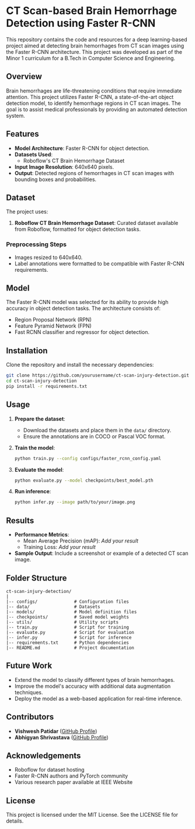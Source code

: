 # CT Scan-based Brain Hemorrhage Detection using Faster R-CNN

This repository contains the code and resources for a deep learning-based project aimed at detecting brain hemorrhages from CT scan images using the Faster R-CNN architecture. This project was developed as part of the Minor 1 curriculum for a B.Tech in Computer Science and Engineering.

## Overview
Brain hemorrhages are life-threatening conditions that require immediate attention. This project utilizes Faster R-CNN, a state-of-the-art object detection model, to identify hemorrhage regions in CT scan images. The goal is to assist medical professionals by providing an automated detection system.

## Features
- **Model Architecture**: Faster R-CNN for object detection.
- **Datasets Used**:
  - Roboflow's CT Brain Hemorrhage Dataset
- **Input Image Resolution**: 640x640 pixels.
- **Output**: Detected regions of hemorrhages in CT scan images with bounding boxes and probabilities.

## Dataset
The project uses:
1. **Roboflow CT Brain Hemorrhage Dataset**: Curated dataset available from Roboflow, formatted for object detection tasks.

### Preprocessing Steps
- Images resized to 640x640.
- Label annotations were formatted to be compatible with Faster R-CNN requirements.

## Model
The Faster R-CNN model was selected for its ability to provide high accuracy in object detection tasks. The architecture consists of:
- Region Proposal Network (RPN)
- Feature Pyramid Network (FPN)
- Fast RCNN classifier and regressor for object detection.

## Installation
Clone the repository and install the necessary dependencies:

```bash
git clone https://github.com/yourusername/ct-scan-injury-detection.git
cd ct-scan-injury-detection
pip install -r requirements.txt
```

## Usage
1. **Prepare the dataset**:
   - Download the datasets and place them in the `data/` directory.
   - Ensure the annotations are in COCO or Pascal VOC format.

2. **Train the model**:
   ```bash
   python train.py --config configs/faster_rcnn_config.yaml
   ```

3. **Evaluate the model**:
   ```bash
   python evaluate.py --model checkpoints/best_model.pth
   ```

4. **Run inference**:
   ```bash
   python infer.py --image path/to/your/image.png
   ```

## Results
- **Performance Metrics**:
  - Mean Average Precision (mAP): *Add your result*
  - Training Loss: *Add your result*
- **Sample Output**:
  Include a screenshot or example of a detected CT scan image.

## Folder Structure
```
ct-scan-injury-detection/
|
|-- configs/              # Configuration files
|-- data/                 # Datasets
|-- models/               # Model definition files
|-- checkpoints/          # Saved model weights
|-- utils/                # Utility scripts
|-- train.py              # Script for training
|-- evaluate.py           # Script for evaluation
|-- infer.py              # Script for inference
|-- requirements.txt      # Python dependencies
|-- README.md             # Project documentation
```

## Future Work
- Extend the model to classify different types of brain hemorrhages.
- Improve the model's accuracy with additional data augmentation techniques.
- Deploy the model as a web-based application for real-time inference.

## Contributors
- **Vishwesh Patidar** ([GitHub Profile](https://github.com/VishweshPatidar))
- **Abhigyan Shrivastava** ([GitHub Profile](https://github.com/abhiigyan))

## Acknowledgements
- Roboflow for dataset hosting
- Faster R-CNN authors and PyTorch community
- Various research paper available at IEEE Website

## License
This project is licensed under the MIT License. See the LICENSE file for details.
